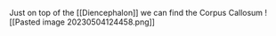 Just on top of the [[Diencephalon]] we can find the Corpus Callosum
![[Pasted image 20230504124458.png]]